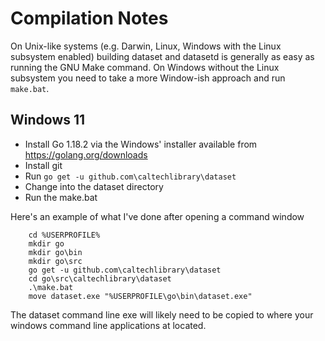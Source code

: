
# Compilation Notes

On Unix-like systems (e.g. Darwin, Linux, Windows with the Linux subsystem enabled) building dataset and datasetd is generally as easy as running the GNU Make command. On Windows without the Linux subsystem you need to take a more Window-ish approach and run `make.bat`.

## Windows 11

+ Install Go 1.18.2 via the Windows' installer available from https://golang.org/downloads
+ Install git
+ Run `go get -u github.com\caltechlibrary\dataset`
+ Change into the dataset directory
+ Run the make.bat 

Here's an example of what I've done after opening a command window

```
    cd %USERPROFILE%
    mkdir go
    mkdir go\bin
    mkdir go\src
    go get -u github.com\caltechlibrary\dataset
    cd go\src\caltechlibrary\dataset
    .\make.bat
    move dataset.exe "%USERPROFILE\go\bin\dataset.exe"
```

The dataset command line exe will likely need to be copied
to where your windows command line applications at located.

